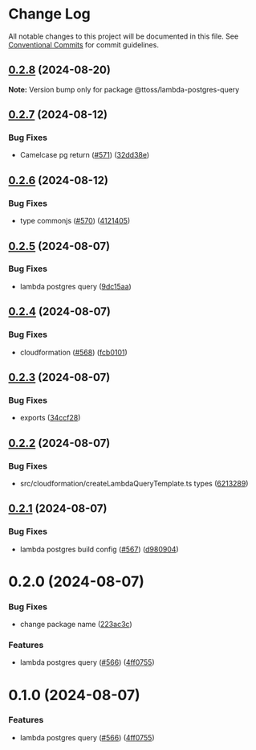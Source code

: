 # Change Log

All notable changes to this project will be documented in this file.
See [Conventional Commits](https://conventionalcommits.org) for commit guidelines.

## [0.2.8](https://github.com/ttoss/ttoss/compare/@ttoss/lambda-postgres-query@0.2.7...@ttoss/lambda-postgres-query@0.2.8) (2024-08-20)

**Note:** Version bump only for package @ttoss/lambda-postgres-query

## [0.2.7](https://github.com/ttoss/ttoss/compare/@ttoss/lambda-postgres-query@0.2.6...@ttoss/lambda-postgres-query@0.2.7) (2024-08-12)

### Bug Fixes

- Camelcase pg return ([#571](https://github.com/ttoss/ttoss/issues/571)) ([32dd38e](https://github.com/ttoss/ttoss/commit/32dd38eccf0597227f569a22c7183e6ffc56138d))

## [0.2.6](https://github.com/ttoss/ttoss/compare/@ttoss/lambda-postgres-query@0.2.5...@ttoss/lambda-postgres-query@0.2.6) (2024-08-12)

### Bug Fixes

- type commonjs ([#570](https://github.com/ttoss/ttoss/issues/570)) ([4121405](https://github.com/ttoss/ttoss/commit/4121405a44014e2a96f19bb7f8aa356865d095f9))

## [0.2.5](https://github.com/ttoss/ttoss/compare/@ttoss/lambda-postgres-query@0.2.4...@ttoss/lambda-postgres-query@0.2.5) (2024-08-07)

### Bug Fixes

- lambda postgres query ([9dc15aa](https://github.com/ttoss/ttoss/commit/9dc15aa9653058d9cee28cc151e716fd8150b3cd))

## [0.2.4](https://github.com/ttoss/ttoss/compare/@ttoss/lambda-postgres-query@0.2.3...@ttoss/lambda-postgres-query@0.2.4) (2024-08-07)

### Bug Fixes

- cloudformation ([#568](https://github.com/ttoss/ttoss/issues/568)) ([fcb0101](https://github.com/ttoss/ttoss/commit/fcb0101e96f8a319cb2925e29e07727aebd77419))

## [0.2.3](https://github.com/ttoss/ttoss/compare/@ttoss/lambda-postgres-query@0.2.2...@ttoss/lambda-postgres-query@0.2.3) (2024-08-07)

### Bug Fixes

- exports ([34ccf28](https://github.com/ttoss/ttoss/commit/34ccf2807b676c017eb9431047e50857a316e7b5))

## [0.2.2](https://github.com/ttoss/ttoss/compare/@ttoss/lambda-postgres-query@0.2.1...@ttoss/lambda-postgres-query@0.2.2) (2024-08-07)

### Bug Fixes

- src/cloudformation/createLambdaQueryTemplate.ts types ([6213289](https://github.com/ttoss/ttoss/commit/6213289655bb9caba34d53c4e9849f30ef2d50af))

## [0.2.1](https://github.com/ttoss/ttoss/compare/@ttoss/lambda-postgres-query@0.2.0...@ttoss/lambda-postgres-query@0.2.1) (2024-08-07)

### Bug Fixes

- lambda postgres build config ([#567](https://github.com/ttoss/ttoss/issues/567)) ([d980904](https://github.com/ttoss/ttoss/commit/d9809048e451ea67166e77fd894d8529ecae647f))

# 0.2.0 (2024-08-07)

### Bug Fixes

- change package name ([223ac3c](https://github.com/ttoss/ttoss/commit/223ac3cebe0c047e9a91e464de2151fc06187eee))

### Features

- lambda postgres query ([#566](https://github.com/ttoss/ttoss/issues/566)) ([4ff0755](https://github.com/ttoss/ttoss/commit/4ff075534d651ae6be8b3c5c2c11f7c870d848ff))

# 0.1.0 (2024-08-07)

### Features

- lambda postgres query ([#566](https://github.com/ttoss/ttoss/issues/566)) ([4ff0755](https://github.com/ttoss/ttoss/commit/4ff075534d651ae6be8b3c5c2c11f7c870d848ff))
